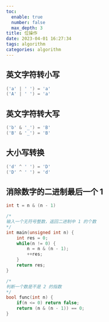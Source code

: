 ```yaml
---
toc:
  enable: true
  number: false
  max_depth: 3
title: 位操作
date: 2023-04-01 16:27:34
tags: algorithm
categories: algorithm
---
```


## 英文字符转小写

```cpp
('a' | ' ') = 'a'
('A' | ' ') = 'a'
```

## 英文字符转大写

```cpp
('b' & '_') = 'B'
('B' & '_') = 'B'
```

## 大小写转换

```cpp
('d' ^ ' ') = 'D'
('D' ^ ' ') = 'd'
```

## 消除数字的二进制最后一个 1

```cpp
int t = n & (n - 1)

/*
输入一个无符号整数，返回二进制中 1 的个数
*/
int main(unsigned int n) {
    int res = 0;
    while(n != 0) {
        n = n & (n - 1);
        ++res;
    }
    return res;
}

/*
判断一个数是不是 2 的指数
*/
bool func(int n) {
    if(n <= 0) return false;
    return (n & (n - 1)) == 0;
}
```